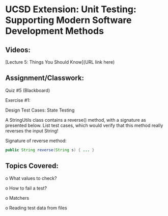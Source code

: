 # UCSD Extension: Unit Testing: Supporting Modern Software Development Methods

## Videos: 

[Lecture 5: Things You Should Know](URL link here)

## Assignment/Classwork:

Quiz #5 (Blackboard)

Exercise #1:

Design Test Cases: State Testing

A StringUtils class contains a reverse() method, with a signature as presented below. List test
cases, which would verify that this method really reverses the input String!

Signature of reverse method:

```java
public String reverse(String s) { ... }
```

## Topics Covered: 

o	What values to check?

o	How to fail a test?

o	Matchers

o	Reading test data from files
